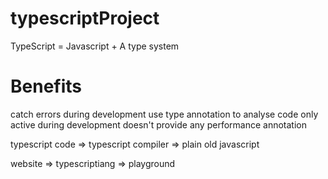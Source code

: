 # typescriptProject

TypeScript = Javascript + A type system
# Benefits

catch errors during development
use type annotation to analyse code
only active during development
doesn't provide any performance annotation

typescript code => typescript compiler => plain old javascript

website => typescriptiang => playground